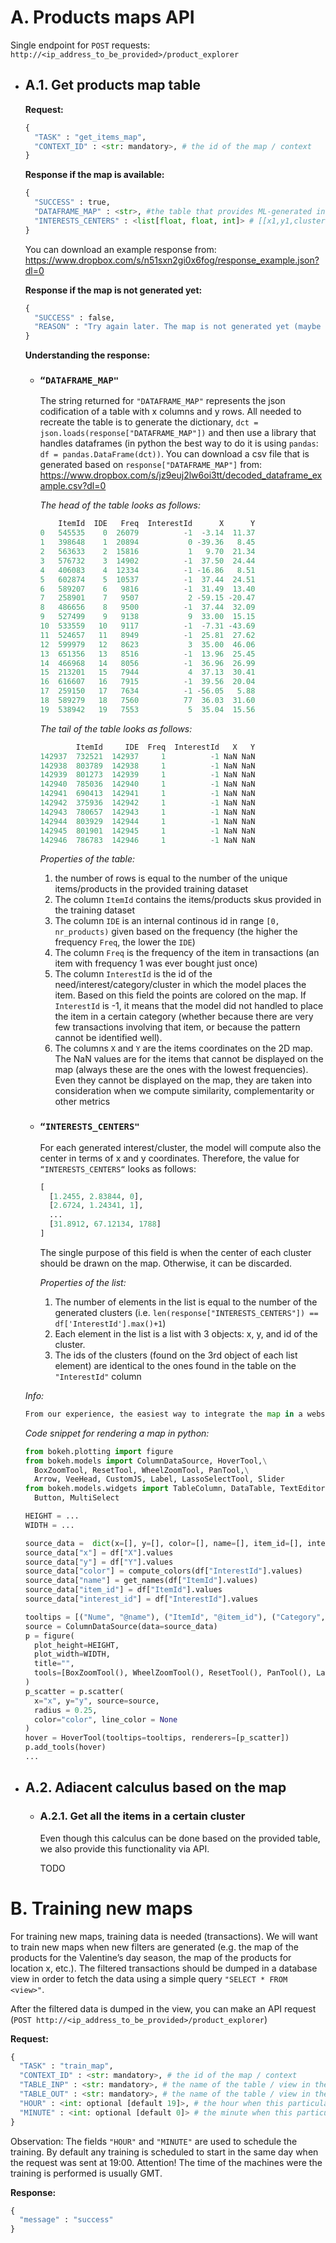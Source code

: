 # A. Products maps API #

Single endpoint for `POST` requests: `http://<ip_address_to_be_provided>/product_explorer`

* ## A.1\. Get products map table
  **Request:**
  ```python
  {
    "TASK" : "get_items_map",
    "CONTEXT_ID" : <str: mandatory>, # the id of the map / context
  }
  ```
  
  **Response if the map is available:**
  ```python
  {
    "SUCCESS" : true,
    "DATAFRAME_MAP" : <str>, #the table that provides ML-generated information about the products
    "INTERESTS_CENTERS" : <list[float, float, int]> # [[x1,y1,cluster1], [x2,y2,cluster2], ...]
  }
  ```
  You can download an example response from: https://www.dropbox.com/s/n51sxn2gi0x6fog/response_example.json?dl=0
  
  **Response if the map is not generated yet:**
  ```python
  {
    "SUCCESS" : false,
    "REASON" : "Try again later. The map is not generated yet (maybe there is a trraining in progress)"
  }
  ```
  
  **Understanding the response:**
    * ### `“DATAFRAME_MAP"`
      The string returned for `"DATAFRAME_MAP"` represents the json codification of a table with x columns and y rows. All needed to recreate the table is to generate the dictionary,  `dct = json.loads(response["DATAFRAME_MAP"])` and then use a library that handles dataframes (in python the best way to do it is using `pandas`: `df = pandas.DataFrame(dct))`. You can download a csv file that is generated based on `response["DATAFRAME_MAP"]` from: https://www.dropbox.com/s/jz9euj2lw6oi3tt/decoded_dataframe_example.csv?dl=0
      
      _The head of the table looks as follows:_
      ```python
          ItemId  IDE   Freq  InterestId      X      Y
      0   545535    0  26079          -1  -3.14  11.37
      1   398648    1  20894           0 -39.36   8.45
      2   563633    2  15816           1   9.70  21.34
      3   576732    3  14902          -1  37.50  24.44
      4   406083    4  12334          -1 -16.86   8.51
      5   602874    5  10537          -1  37.44  24.51
      6   589207    6   9816          -1  31.49  13.40
      7   258901    7   9507           2 -59.15 -20.47
      8   486656    8   9500          -1  37.44  32.09
      9   527499    9   9138           9  33.00  15.15
      10  533559   10   9117          -1  -7.31 -43.69
      11  524657   11   8949          -1  25.81  27.62
      12  599979   12   8623           3  35.00  46.06
      13  651356   13   8516          -1  13.96  25.45
      14  466968   14   8056          -1  36.96  26.99
      15  213201   15   7944           4  37.13  30.41
      16  616607   16   7915          -1  39.56  20.04
      17  259150   17   7634          -1 -56.05   5.88
      18  589279   18   7560          77  36.03  31.60
      19  538942   19   7553           5  35.04  15.56
      ```
      
      _The tail of the table looks as follows:_
      ```python
              ItemId     IDE  Freq  InterestId   X   Y
      142937  732521  142937     1          -1 NaN NaN
      142938  803789  142938     1          -1 NaN NaN
      142939  801273  142939     1          -1 NaN NaN
      142940  785036  142940     1          -1 NaN NaN
      142941  690413  142941     1          -1 NaN NaN
      142942  375936  142942     1          -1 NaN NaN
      142943  780657  142943     1          -1 NaN NaN
      142944  803929  142944     1          -1 NaN NaN
      142945  801901  142945     1          -1 NaN NaN
      142946  786783  142946     1          -1 NaN NaN
      ```
      
      _Properties of the table:_ 
      1. the number of rows is equal to the number of the unique items/products in the provided training dataset
      2. The column `ItemId` contains the items/products skus provided in the training dataset
      3. The column `IDE` is an internal continous id in range `[0, nr_products)` given based on the frequency (the higher the frequency `Freq`, the lower the `IDE`)
      4. The column `Freq` is the frequency of the item in transactions (an item with frequency 1 was ever bought just once)
      5. The column `InterestId` is the id of the need/interest/category/cluster in which the model places the item. Based on this field the points are colored on the map. If `InterestId` is -1, it means that the model did not handled to place the item in a certain category (whether because there are very few transactions involving that item, or because the pattern cannot be identified well).
      6. The columns `X` and `Y` are the items coordinates on the 2D map. The NaN values are for the items that cannot be displayed on the map (always these are the ones with the lowest frequencies). Even they cannot be displayed on the map, they are taken into consideration when we compute similarity, complementarity or other metrics

   * ### `“INTERESTS_CENTERS"`

     For each generated interest/cluster, the model will compute also the center in terms of x and y coordinates. Therefore, the value for `“INTERESTS_CENTERS“` looks as follows:
     
     ```python
     [
       [1.2455, 2.83844, 0],
       [2.6724, 1.24341, 1],
       ...
       [31.8912, 67.12134, 1788]
     ]
     ```
     
     The single purpose of this field is when the center of each cluster should be drawn on the map. Otherwise, it can be discarded.
     
     _Properties of the list:_ 
     1. The number of elements in the list is equal to the number of the generated clusters (i.e. `len(response["INTERESTS_CENTERS"]) == df['InterestId'].max()+1`)
     2. Each element in the list is a list with 3 objects: x, y, and id of the cluster.
     3. The ids of the clusters (found on the 3rd object of each list element) are identical to the ones found in the table on the `"InterestId"` column

    
   _Info:_ 
   ```python
   From our experience, the easiest way to integrate the map in a website is using bokeh: https://docs.bokeh.org/en/latest/docs/user_guide/bokehjs.html
   ```
     
   _Code snippet for rendering a map in python:_
   ```python
   from bokeh.plotting import figure
   from bokeh.models import ColumnDataSource, HoverTool,\
     BoxZoomTool, ResetTool, WheelZoomTool, PanTool,\
     Arrow, VeeHead, CustomJS, Label, LassoSelectTool, Slider
   from bokeh.models.widgets import TableColumn, DataTable, TextEditor,\
     Button, MultiSelect

   HEIGHT = ...
   WIDTH = ...

   source_data =  dict(x=[], y=[], color=[], name=[], item_id=[], interest_id=[])
   source_data["x"] = df["X"].values
   source_data["y"] = df["Y"].values
   source_data["color"] = compute_colors(df["InterestId"].values)
   source_data["name"] = get_names(df["ItemId"].values)
   source_data["item_id"] = df["ItemId"].values
   source_data["interest_id"] = df["InterestId"].values

   tooltips = [("Nume", "@name"), ("ItemId", "@item_id"), ("Category", "@interest_id")]
   source = ColumnDataSource(data=source_data)
   p = figure(
     plot_height=HEIGHT,
     plot_width=WIDTH,
     title="",
     tools=[BoxZoomTool(), WheelZoomTool(), ResetTool(), PanTool(), LassoSelectTool()]
   )
   p_scatter = p.scatter(
     x="x", y="y", source=source,
     radius = 0.25,
     color="color", line_color = None
   )
   hover = HoverTool(tooltips=tooltips, renderers=[p_scatter])
   p.add_tools(hover)
   ...
   ```
     
* ## A.2\. Adiacent calculus based on the map
  * ### A.2.1\. Get all the items in a certain cluster
    Even though this calculus can be done based on the provided table, we also provide this functionality via API. 
   
    TODO
     

# B. Training new maps #
  For training new maps, training data is needed (transactions). We will want to train new maps when new filters are generated (e.g. the map of the products for the Valentine’s day season, the map of the products for location x, etc.). The filtered transactions should be dumped in a database view in order to fetch the data using a simple query `"SELECT * FROM <view>"`.
 
After the filtered data is dumped in the view, you can make an API request (`POST http://<ip_address_to_be_provided>/product_explorer`)

  **Request:**
  ```python
  {
    "TASK" : "train_map",
    "CONTEXT_ID" : <str: mandatory>, # the id of the map / context
    "TABLE_INP" : <str: mandatory>, # the name of the table / view in the database where the filtered transactional data is stored
    "TABLE_OUT" : <str: mandatory>, # the name of the table / view in the database where the map will be saved after training
    "HOUR" : <int: optional [default 19]>, # the hour when this particular training will be scheduled 
    "MINUTE" : <int: optional [default 0]> # the minute when this particular training will be scheduled
  }
  ```
  
  Observation: The fields `"HOUR"` and `"MINUTE"` are used to schedule the training. By default any training is scheduled to start in the same day when the request was sent at 19:00. Attention! The time of the machines were the training is performed is usually GMT.
  
  **Response:**
  ```python
  {
    "message" : "success"
  }
  ```
 
  
  
